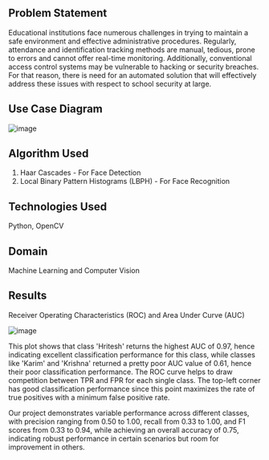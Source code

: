 ## Problem Statement
Educational institutions face numerous challenges in trying to maintain a safe environment and effective administrative procedures. Regularly, attendance and identification tracking methods are manual, tedious, prone to errors and cannot offer real-time monitoring. Additionally, conventional access control systems may be vulnerable to hacking or security breaches. For that reason, there is need for an automated solution that will effectively address these issues with respect to school security at large.

## Use Case Diagram 
![image](https://github.com/Girraffeteeth/School-Security-System-Using-Facial-Recognition/assets/91562191/1555c429-846b-4765-8d07-0c98529ccf4e)

## Algorithm Used
1. Haar Cascades - For Face Detection
2. Local Binary Pattern Histograms (LBPH) - For Face Recognition
## Technologies Used
Python, OpenCV

## Domain 
Machine Learning and Computer Vision

## Results
 Receiver Operating Characteristics (ROC) and Area Under Curve (AUC)
   
   ![image](https://github.com/Girraffeteeth/School-Security-System-Using-Facial-Recognition/assets/91562191/1a4e4ed0-a57a-401c-bbf5-7e14c9a4c7df)

This plot shows that class 'Hritesh' returns the highest AUC of 0.97, hence indicating excellent classification performance for this class, while classes like 'Karim' and 'Krishna' returned a pretty poor AUC value of 0.61, hence their poor classification performance. The ROC curve helps to draw competition between TPR and FPR for each single class. The top-left corner has good classification performance since this point maximizes the rate of true positives with a minimum false positive rate. 


Our project demonstrates variable performance across different classes, with precision ranging from 0.50 to 1.00, recall from 0.33 to 1.00, and F1 scores from 0.33 to 0.94, while achieving an overall accuracy of 0.75, indicating robust performance in certain scenarios but room for improvement in others.


